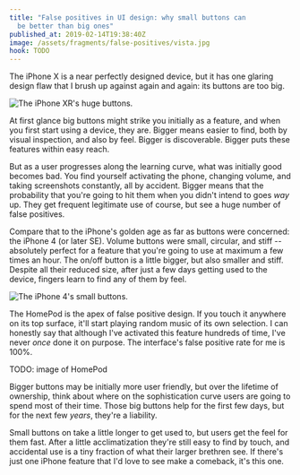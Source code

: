 ```yaml
---
title: "False positives in UI design: why small buttons can
  be better than big ones"
published_at: 2019-02-14T19:38:40Z
image: /assets/fragments/false-positives/vista.jpg
hook: TODO
---
```


The iPhone X is a near perfectly designed device, but it
has one glaring design flaw that I brush up against again
and again: its buttons are too big.

![The iPhone XR's huge buttons.](/assets/fragments/false-positives/iphone-xr.png)

At first glance big buttons might strike you initially as a
feature, and when you first start using a device, they are.
Bigger means easier to find, both by visual inspection, and
also by feel. Bigger is discoverable. Bigger puts these
features within easy reach.

But as a user progresses along the learning curve, what was
initially good becomes bad. You find yourself activating
the phone, changing volume, and taking screenshots
constantly, all by accident. Bigger means that the
probability that you're going to hit them when you didn't
intend to goes *way* up. They get frequent legitimate use
of course, but see a huge number of false positives.

Compare that to the iPhone's golden age as far as buttons
were concerned: the iPhone 4 (or later SE). Volume buttons
were small, circular, and stiff -- absolutely perfect for a
feature that you're going to use at maximum a few times an
hour. The on/off button is a little bigger, but also
smaller and stiff. Despite all their reduced size, after
just a few days getting used to the device, fingers learn
to find any of them by feel.

![The iPhone 4's small buttons.](/assets/fragments/false-positives/iphone-4.png)

The HomePod is the apex of false positive design. If you
touch it anywhere on its top surface, it'll start playing
random music of its own selection. I can honestly say that
although I've activated this feature hundreds of time, I've
never *once* done it on purpose. The interface's false
positive rate for me is 100%.

TODO: image of HomePod

Bigger buttons may be initially more user friendly, but
over the lifetime of ownership, think about where on the
sophistication curve users are going to spend most of their
time. Those big buttons help for the first few days, but
for the next few *years*, they're a liability.

Small buttons on take a little longer to get used to, but
users get the feel for them fast. After a little
acclimatization they're still easy to find by touch, and
accidental use is a tiny fraction of what their larger
brethren see. If there's just one iPhone feature that I'd
love to see make a comeback, it's this one.
